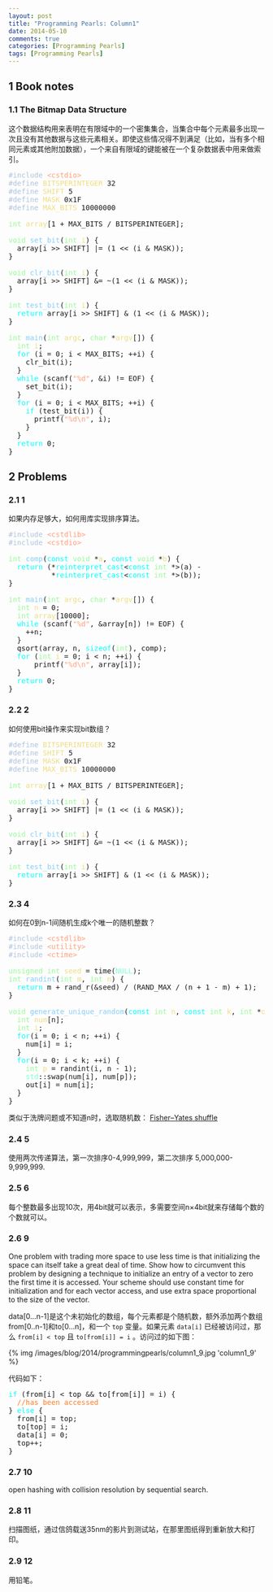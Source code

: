 ```yaml
---
layout: post
title: "Programming Pearls: Column1"
date: 2014-05-10
comments: true
categories: [Programming Pearls]
tags: [Programming Pearls]
---
```


<div id="outline-container-sec-1" class="outline-2">
<h2 id="sec-1"><span class="section-number-2">1</span> Book notes</h2>
<div class="outline-text-2" id="text-1">
</div><div id="outline-container-sec-1-1" class="outline-3">
<h3 id="sec-1-1"><span class="section-number-3">1.1</span> The Bitmap Data Structure</h3>
<div class="outline-text-3" id="text-1-1">
<p>
这个数据结构用来表明在有限域中的一个密集集合，当集合中每个元素最多出现一次且没有其他数据与这些元素相关。即使这些情况得不到满足（比如，当有多个相同元素或其他附加数据），一个来自有限域的键能被在一个复杂数据表中用来做索引。
</p>

<!-- more -->

<div class="org-src-container">

<pre class="src src-c++"><span style="color: #b0c4de;">#include</span> <span style="color: #ffa07a;">&lt;cstdio&gt;</span>
<span style="color: #b0c4de;">#define</span> <span style="color: #eedd82;">BITSPERINTEGER</span> 32
<span style="color: #b0c4de;">#define</span> <span style="color: #eedd82;">SHIFT</span> 5
<span style="color: #b0c4de;">#define</span> <span style="color: #eedd82;">MASK</span> 0x1F
<span style="color: #b0c4de;">#define</span> <span style="color: #eedd82;">MAX_BITS</span> 10000000

<span style="color: #98fb98;">int</span> <span style="color: #eedd82;">array</span>[1 + MAX_BITS / BITSPERINTEGER];

<span style="color: #98fb98;">void</span> <span style="color: #87cefa;">set_bit</span>(<span style="color: #98fb98;">int</span> <span style="color: #eedd82;">i</span>) {
  array[i &gt;&gt; SHIFT] |= (1 &lt;&lt; (i &amp; MASK));
}

<span style="color: #98fb98;">void</span> <span style="color: #87cefa;">clr_bit</span>(<span style="color: #98fb98;">int</span> <span style="color: #eedd82;">i</span>) {
  array[i &gt;&gt; SHIFT] &amp;= ~(1 &lt;&lt; (i &amp; MASK));
}

<span style="color: #98fb98;">int</span> <span style="color: #87cefa;">test_bit</span>(<span style="color: #98fb98;">int</span> <span style="color: #eedd82;">i</span>) {
  <span style="color: #00ffff;">return</span> array[i &gt;&gt; SHIFT] &amp; (1 &lt;&lt; (i &amp; MASK));
}

<span style="color: #98fb98;">int</span> <span style="color: #87cefa;">main</span>(<span style="color: #98fb98;">int</span> <span style="color: #eedd82;">argc</span>, <span style="color: #98fb98;">char</span> *<span style="color: #eedd82;">argv</span>[]) {
  <span style="color: #98fb98;">int</span> <span style="color: #eedd82;">i</span>;
  <span style="color: #00ffff;">for</span> (i = 0; i &lt; MAX_BITS; ++i) {
    clr_bit(i);
  }
  <span style="color: #00ffff;">while</span> (scanf(<span style="color: #ffa07a;">"%d"</span>, &amp;i) != EOF) {
    set_bit(i);
  }
  <span style="color: #00ffff;">for</span> (i = 0; i &lt; MAX_BITS; ++i) {
    <span style="color: #00ffff;">if</span> (test_bit(i)) {
      printf(<span style="color: #ffa07a;">"%d\n"</span>, i);
    }
  }
  <span style="color: #00ffff;">return</span> 0;
}
</pre>
</div>
</div>
</div>
</div>

<div id="outline-container-sec-2" class="outline-2">
<h2 id="sec-2"><span class="section-number-2">2</span> Problems</h2>
<div class="outline-text-2" id="text-2">
</div><div id="outline-container-sec-2-1" class="outline-3">
<h3 id="sec-2-1"><span class="section-number-3">2.1</span> 1</h3>
<div class="outline-text-3" id="text-2-1">
<p>
如果内存足够大，如何用库实现排序算法。
</p>

<div class="org-src-container">

<pre class="src src-c++"><span style="color: #b0c4de;">#include</span> <span style="color: #ffa07a;">&lt;cstdlib&gt;</span>
<span style="color: #b0c4de;">#include</span> <span style="color: #ffa07a;">&lt;cstdio&gt;</span>

<span style="color: #98fb98;">int</span> <span style="color: #87cefa;">comp</span>(<span style="color: #00ffff;">const</span> <span style="color: #98fb98;">void</span> *<span style="color: #eedd82;">a</span>, <span style="color: #00ffff;">const</span> <span style="color: #98fb98;">void</span> *<span style="color: #eedd82;">b</span>) {
  <span style="color: #00ffff;">return</span> (*<span style="color: #00ffff;">reinterpret_cast</span>&lt;<span style="color: #00ffff;">const</span> <span style="color: #98fb98;">int</span> *&gt;(a) -
          *<span style="color: #00ffff;">reinterpret_cast</span>&lt;<span style="color: #00ffff;">const</span> <span style="color: #98fb98;">int</span> *&gt;(b));
}

<span style="color: #98fb98;">int</span> <span style="color: #87cefa;">main</span>(<span style="color: #98fb98;">int</span> <span style="color: #eedd82;">argc</span>, <span style="color: #98fb98;">char</span> *<span style="color: #eedd82;">argv</span>[]) {
  <span style="color: #98fb98;">int</span> <span style="color: #eedd82;">n</span> = 0;
  <span style="color: #98fb98;">int</span> <span style="color: #eedd82;">array</span>[10000];
  <span style="color: #00ffff;">while</span> (scanf(<span style="color: #ffa07a;">"%d"</span>, &amp;array[n]) != EOF) {
    ++n;
  }
  qsort(array, n, <span style="color: #00ffff;">sizeof</span>(<span style="color: #98fb98;">int</span>), comp);
  <span style="color: #00ffff;">for</span> (<span style="color: #98fb98;">int</span> <span style="color: #eedd82;">i</span> = 0; i &lt; n; ++i) {
      printf(<span style="color: #ffa07a;">"%d\n"</span>, array[i]);
  }
  <span style="color: #00ffff;">return</span> 0;
}
</pre>
</div>
</div>
</div>

<div id="outline-container-sec-2-2" class="outline-3">
<h3 id="sec-2-2"><span class="section-number-3">2.2</span> 2</h3>
<div class="outline-text-3" id="text-2-2">
<p>
如何使用bit操作来实现bit数组？
</p>

<div class="org-src-container">

<pre class="src src-c++"><span style="color: #b0c4de;">#define</span> <span style="color: #eedd82;">BITSPERINTEGER</span> 32
<span style="color: #b0c4de;">#define</span> <span style="color: #eedd82;">SHIFT</span> 5
<span style="color: #b0c4de;">#define</span> <span style="color: #eedd82;">MASK</span> 0x1F
<span style="color: #b0c4de;">#define</span> <span style="color: #eedd82;">MAX_BITS</span> 10000000

<span style="color: #98fb98;">int</span> <span style="color: #eedd82;">array</span>[1 + MAX_BITS / BITSPERINTEGER];

<span style="color: #98fb98;">void</span> <span style="color: #87cefa;">set_bit</span>(<span style="color: #98fb98;">int</span> <span style="color: #eedd82;">i</span>) {
  array[i &gt;&gt; SHIFT] |= (1 &lt;&lt; (i &amp; MASK));
}

<span style="color: #98fb98;">void</span> <span style="color: #87cefa;">clr_bit</span>(<span style="color: #98fb98;">int</span> <span style="color: #eedd82;">i</span>) {
  array[i &gt;&gt; SHIFT] &amp;= ~(1 &lt;&lt; (i &amp; MASK));
}

<span style="color: #98fb98;">int</span> <span style="color: #87cefa;">test_bit</span>(<span style="color: #98fb98;">int</span> <span style="color: #eedd82;">i</span>) {
  <span style="color: #00ffff;">return</span> array[i &gt;&gt; SHIFT] &amp; (1 &lt;&lt; (i &amp; MASK));
}
</pre>
</div>
</div>
</div>

<div id="outline-container-sec-2-3" class="outline-3">
<h3 id="sec-2-3"><span class="section-number-3">2.3</span> 4</h3>
<div class="outline-text-3" id="text-2-3">
<p>
如何在0到n-1间随机生成k个唯一的随机整数？
</p>
<div class="org-src-container">

<pre class="src src-c++"><span style="color: #b0c4de;">#include</span> <span style="color: #ffa07a;">&lt;cstdlib&gt;</span>
<span style="color: #b0c4de;">#include</span> <span style="color: #ffa07a;">&lt;utility&gt;</span>
<span style="color: #b0c4de;">#include</span> <span style="color: #ffa07a;">&lt;ctime&gt;</span>

<span style="color: #98fb98;">unsigned</span> <span style="color: #98fb98;">int</span> <span style="color: #eedd82;">seed</span> = time(<span style="color: #7fffd4;">NULL</span>);
<span style="color: #98fb98;">int</span> <span style="color: #87cefa;">randint</span>(<span style="color: #98fb98;">int</span> <span style="color: #eedd82;">m</span>, <span style="color: #98fb98;">int</span> <span style="color: #eedd82;">n</span>) {
  <span style="color: #00ffff;">return</span> m + rand_r(&amp;seed) / (RAND_MAX / (n + 1 - m) + 1);
}

<span style="color: #98fb98;">void</span> <span style="color: #87cefa;">generate_unique_random</span>(<span style="color: #00ffff;">const</span> <span style="color: #98fb98;">int</span> <span style="color: #eedd82;">n</span>, <span style="color: #00ffff;">const</span> <span style="color: #98fb98;">int</span> <span style="color: #eedd82;">k</span>, <span style="color: #98fb98;">int</span> *<span style="color: #eedd82;">out</span>) {
  <span style="color: #98fb98;">int</span> <span style="color: #eedd82;">num</span>[n];
  <span style="color: #98fb98;">int</span> <span style="color: #eedd82;">i</span>;
  <span style="color: #00ffff;">for</span>(i = 0; i &lt; n; ++i) {
    num[i] = i;
  }
  <span style="color: #00ffff;">for</span>(i = 0; i &lt; k; ++i) {
    <span style="color: #98fb98;">int</span> <span style="color: #eedd82;">p</span> = randint(i, n - 1);
    <span style="color: #7fffd4;">std</span>::swap(num[i], num[p]);
    out[i] = num[i];
  }
}
</pre>
</div>

<p>
类似于洗牌问题或不知道n时，选取随机数：
<a href="http://wiki.dreamrunner.org/public_html/Algorithms/Theory%20of%20Algorithms/Fisher%E2%80%93Yates%20shuffle.html">Fisher–Yates shuffle</a>
</p>
</div>
</div>

<div id="outline-container-sec-2-4" class="outline-3">
<h3 id="sec-2-4"><span class="section-number-3">2.4</span> 5</h3>
<div class="outline-text-3" id="text-2-4">
<p>
使用两次传递算法，第一次排序0-4,999,999，第二次排序
5,000,000-9,999,999.
</p>
</div>
</div>

<div id="outline-container-sec-2-5" class="outline-3">
<h3 id="sec-2-5"><span class="section-number-3">2.5</span> 6</h3>
<div class="outline-text-3" id="text-2-5">
<p>
每个整数最多出现10次，用4bit就可以表示，多需要空间n×4bit就来存储每个数的个数就可以。
</p>
</div>
</div>

<div id="outline-container-sec-2-6" class="outline-3">
<h3 id="sec-2-6"><span class="section-number-3">2.6</span> 9</h3>
<div class="outline-text-3" id="text-2-6">
<p>
One problem with trading more space to use less time is that
initializing the space can itself take a great deal of time. Show how
to circumvent this problem by designing a technique to initialize an
entry of a vector to zero the first time it is accessed. Your scheme
should use constant time for initialization and for each vector
access, and use extra space proportional to the size of the vector.
</p>

<p>
data[0&#x2026;n-1]是这个未初始化的数组，每个元素都是个随机数，额外添加两个数组from[0..n-1]和to[0&#x2026;n]，和一个 <code>top</code> 变量。如果元素 <code>data[i]</code> 已经被访问过，那么 <code>from[i] &lt; top</code> 且 <code>to[from[i]] = i</code> 。访问过的如下图：
</p>

{% img /images/blog/2014/programmingpearls/column1_9.jpg  'column1_9' %}
<p>
代码如下：
</p>
<div class="org-src-container">

<pre class="src src-c++"><span style="color: #00ffff;">if</span> (from[i] &lt; top &amp;&amp; to[from[i]] = i) {
  <span style="color: #ff7f24;">//</span><span style="color: #ff7f24;">has been accessed</span>
} <span style="color: #00ffff;">else</span> {
  from[i] = top;
  to[top] = i;
  data[i] = 0;
  top++;
}
</pre>
</div>
</div>
</div>

<div id="outline-container-sec-2-7" class="outline-3">
<h3 id="sec-2-7"><span class="section-number-3">2.7</span> 10</h3>
<div class="outline-text-3" id="text-2-7">
<p>
open hashing with collision resolution by sequential search.
</p>
</div>
</div>

<div id="outline-container-sec-2-8" class="outline-3">
<h3 id="sec-2-8"><span class="section-number-3">2.8</span> 11</h3>
<div class="outline-text-3" id="text-2-8">
<p>
扫描图纸，通过信鸽载送35nm的影片到测试站，在那里图纸得到重新放大和打印。
</p>
</div>
</div>

<div id="outline-container-sec-2-9" class="outline-3">
<h3 id="sec-2-9"><span class="section-number-3">2.9</span> 12</h3>
<div class="outline-text-3" id="text-2-9">
<p>
用铅笔。
</p>
</div>
</div>
</div>
